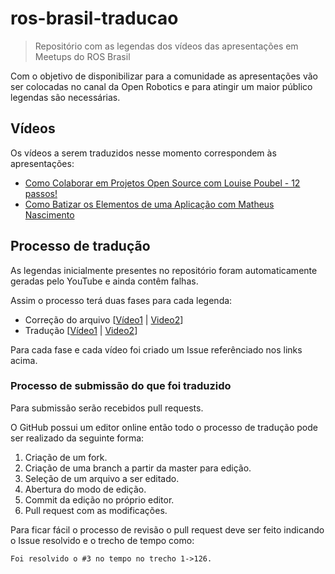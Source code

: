 # ros-brasil-traducao
> Repositório com as legendas dos vídeos das apresentações em Meetups do ROS Brasil

Com o objetivo de disponibilizar para a comunidade as apresentações vão ser colocadas no canal da Open Robotics e para atingir um maior público legendas são necessárias.

## Vídeos

Os vídeos a serem traduzidos nesse momento correspondem às apresentações:

- [Como Colaborar em Projetos Open Source com Louise Poubel - 12 passos!](https://www.youtube.com/watch?v=iZbB6cw9UJE&t=14s)
- [Como Batizar os Elementos de uma Aplicação com Matheus Nascimento](https://youtu.be/Oluk3Uojpmw)

## Processo de tradução

As legendas inicialmente presentes no repositório foram automaticamente geradas pelo YouTube e ainda contêm falhas.

Assim o processo terá duas fases para cada legenda:

- Correção do arquivo [[Vídeo1](https://github.com/luccosta/ros-brasil-traducao/issues/3) | [Video2](https://github.com/luccosta/ros-brasil-traducao/issues/1)]
- Tradução [[Vídeo1](https://github.com/luccosta/ros-brasil-traducao/issues/4) | [Video2](https://github.com/luccosta/ros-brasil-traducao/issues/2)]

Para cada fase e cada vídeo foi criado um Issue referênciado nos links acima.

### Processo de submissão do que foi traduzido

Para submissão serão recebidos pull requests.

O GitHub possui um editor online então todo o processo de tradução pode ser realizado da seguinte forma:

1. Criação de um fork.
2. Criação de uma branch a partir da master para edição.
2. Seleção de um arquivo a ser editado.
3. Abertura do modo de edição.
4. Commit da edição no próprio editor.
5. Pull request com as modificações.

Para ficar fácil o processo de revisão o pull request deve ser feito indicando o Issue resolvido e o trecho de tempo como:

```
Foi resolvido o #3 no tempo no trecho 1->126.
```
